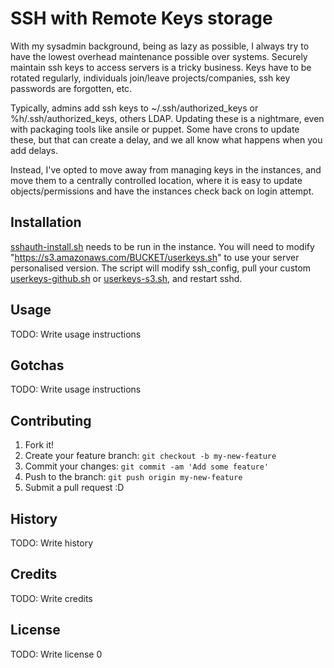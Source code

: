 # SSH with Remote Keys storage

With my sysadmin background, being as lazy as possible, I always try to have the lowest overhead maintenance possible over systems.
Securely maintain ssh keys to access servers is a tricky business. Keys have to be rotated regularly, individuals join/leave projects/companies, ssh key passwords are forgotten, etc.

Typically, admins add ssh keys to ~/.ssh/authorized_keys or %h/.ssh/authorized_keys, others LDAP.
Updating these is a nightmare, even with packaging tools like ansile or puppet.
Some have crons to update these, but that can create a delay, and we all know what happens when you add delays.

Instead, I've opted to move away from managing keys in the instances, and move them to a centrally controlled location, where it is easy to update objects/permissions and have the instances check back on login attempt.

## Installation

[sshauth-install.sh](sshauth-install.sh) needs to be run in the instance.
You will need to modify "https://s3.amazonaws.com/BUCKET/userkeys.sh" to use your server personalised version.
The script will modify ssh_config, pull your custom [userkeys-github.sh](userkeys-github.sh)  or [userkeys-s3.sh](userkeys-s3.sh), and restart sshd.

## Usage

TODO: Write usage instructions

## Gotchas

TODO: Write usage instructions

## Contributing

1. Fork it!
2. Create your feature branch: `git checkout -b my-new-feature`
3. Commit your changes: `git commit -am 'Add some feature'`
4. Push to the branch: `git push origin my-new-feature`
5. Submit a pull request :D

## History

TODO: Write history

## Credits

TODO: Write credits

## License

TODO: Write license
0

